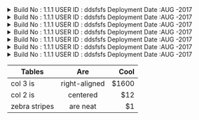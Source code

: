 <details>

| Tables        | Are           | Cool  |
| ------------- |:-------------:| -----:|
| col 3 is      | right-aligned | $1600 |
| col 2 is      | centered      |   $12 |
| zebra stripes | are neat      |    $1 |

 <summary>Build No : 1.1.1 USER ID : ddsfsfs  Deployment Date :AUG -2017</summary>

'
' readme '
</details>
<details>
 <summary>Build No : 1.1.1 USER ID : ddsfsfs  Deployment Date :AUG -2017</summary>
| Tables        | Are           | Cool  |
| ------------- |:-------------:| -----:|
| col 3 is      | right-aligned | $1600 |
| col 2 is      | centered      |   $12 |
| zebra stripes | are neat      |    $1 |
</details>
<details>
 <summary>Build No : 1.1.1 USER ID : ddsfsfs  Deployment Date :AUG -2017</summary>
| Tables        | Are           | Cool  |
| ------------- |:-------------:| -----:|
| col 3 is      | right-aligned | $1600 |
| col 2 is      | centered      |   $12 |
| zebra stripes | are neat      |    $1 |
</details>
<details>
 <summary>Build No : 1.1.1 USER ID : ddsfsfs  Deployment Date :AUG -2017</summary>
| Tables        | Are           | Cool  |
| ------------- |:-------------:| -----:|
| col 3 is      | right-aligned | $1600 |
| col 2 is      | centered      |   $12 |
| zebra stripes | are neat      |    $1 |
</details>
<details>
 <summary>Build No : 1.1.1 USER ID : ddsfsfs  Deployment Date :AUG -2017</summary>
 ...this is hidden, collapsable content...
</details><details>
 <summary>Build No : 1.1.1 USER ID : ddsfsfs  Deployment Date :AUG -2017</summary>
 ...this is hidden, collapsable content...
</details>
<details>
 <summary>Build No : 1.1.1 USER ID : ddsfsfs  Deployment Date :AUG -2017</summary>
 ...this is hidden, collapsable content...
</details>

| Tables        | Are           | Cool  |
| ------------- |:-------------:| -----:|
| col 3 is      | right-aligned | $1600 |
| col 2 is      | centered      |   $12 |
| zebra stripes | are neat      |    $1 |

